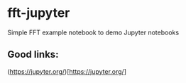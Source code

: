 # fft-jupyter
Simple FFT example notebook to demo Jupyter notebooks

## Good links: 

(https://jupyter.org/)[https://jupyter.org/]
